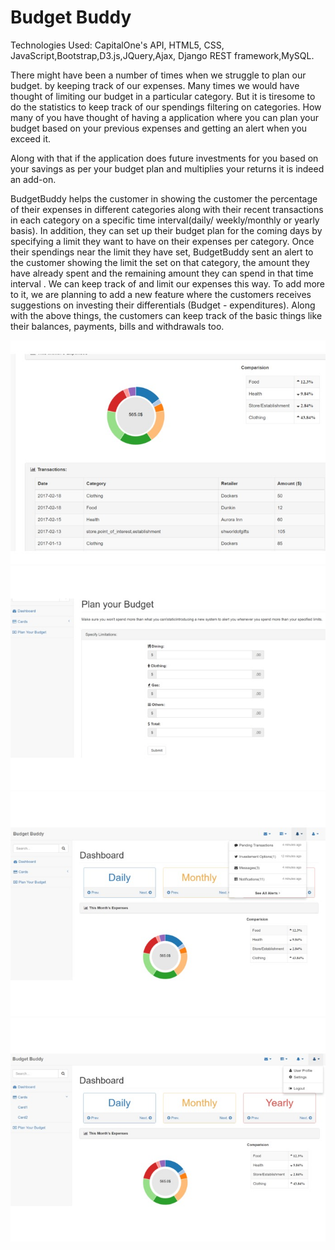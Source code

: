 # Budget Buddy

Technologies Used: CapitalOne's API, HTML5, CSS, JavaScript,Bootstrap,D3.js,JQuery,Ajax, Django REST framework,MySQL.

There might have been a number of times when we struggle to plan our budget. by keeping track of our expenses. Many times we would have thought of limiting our budget in a particular category. But it is tiresome to do the statistics to keep track of our spendings filtering on categories. How many of you have thought of having a application where you can plan your budget based on your previous expenses and getting an alert when you exceed it.

Along with that if the application does future investments for you based on your savings as per your budget plan and multiplies your returns it is indeed an add-on.


BudgetBuddy helps the customer in showing the customer the percentage of their expenses in different categories along with their recent transactions in each category on a specific time interval(daily/ weekly/monthly or yearly basis). In addition, they can set up their budget plan for the coming days by specifying a limit they want to have on their expenses per category. Once their spendings near the limit they have set, BudgetBuddy sent an alert to the customer showing the limit the set on that category, the amount they have already spent and the remaining amount they can spend in that time interval . We can keep track of and limit our expenses this way. To add more to it, we are planning to add a new feature where the customers receives suggestions on investing their differentials (Budget - expenditures).
Along with the above things, the customers can keep track of the basic things like their balances, payments, bills and withdrawals too.


![alt tag](https://github.com/smarri4/madhacks17/blob/bc904a417535c6ca84ecf3c6647b3abaa114aabb/images/1.jpg)
![alt tag](https://github.com/smarri4/madhacks17/blob/bc904a417535c6ca84ecf3c6647b3abaa114aabb/images/2.jpg)
![alt tag](https://github.com/smarri4/madhacks17/blob/bc904a417535c6ca84ecf3c6647b3abaa114aabb/images/3.jpg)
![alt tag](https://github.com/smarri4/madhacks17/blob/bc904a417535c6ca84ecf3c6647b3abaa114aabb/images/4.jpg)
